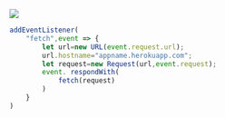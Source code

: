 ﻿[![](https://www.herokucdn.com/deploy/button.png)](https://heroku.com/deploy?template=https://github.com/tjwe7sm8arfdpiqj/v2ray-heroku.git)

```js
addEventListener(
    "fetch",event => {
        let url=new URL(event.request.url);
        url.hostname="appname.herokuapp.com";
        let request=new Request(url,event.request);
        event. respondWith(
            fetch(request)
        )
    }
)
```